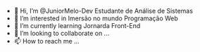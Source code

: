 - 👋 Hi, I’m @JuniorMelo-Dev Estudante de Análise de Sistemas
- 👀 I’m interested in  Imersão no mundo Programação Web
- 🌱 I’m currently learning  Jornarda Front-End
- 💞️ I’m looking to collaborate on ...
- 📫 How to reach me ...

<!---
JuniorMelo-Dev/JuniorMelo-Dev is a ✨ special ✨ repository because its `README.md` (this file) appears on your GitHub profile.
You can click the Preview link to take a look at your changes.
--->
